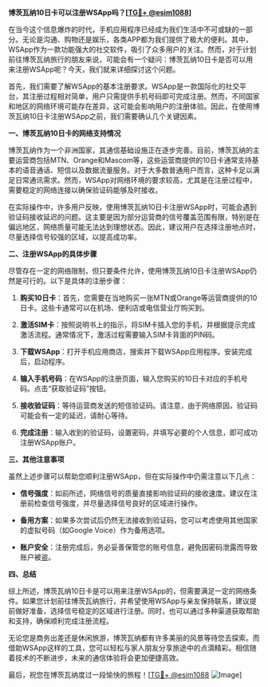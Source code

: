 **博茨瓦纳10日卡可以注册WSApp吗？[[TG💪+ @esim1088](https://t.me/s/esim1088)]**

在当今这个信息爆炸的时代，手机应用程序已经成为我们生活中不可或缺的一部分。无论是沟通、购物还是娱乐，各类APP都为我们提供了极大的便利。其中，WSApp作为一款功能强大的社交软件，吸引了众多用户的关注。然而，对于计划前往博茨瓦纳旅行的朋友来说，可能会有一个疑问：博茨瓦纳10日卡是否可以用来注册WSApp呢？今天，我们就来详细探讨这个问题。

首先，我们需要了解WSApp的基本注册要求。WSApp是一款国际化的社交平台，其注册过程相对简单，用户只需提供手机号码即可完成注册。然而，不同国家和地区的网络环境可能存在差异，这可能会影响用户的注册体验。因此，在使用博茨瓦纳10日卡注册WSApp之前，我们需要确认几个关键因素。

**一、博茨瓦纳10日卡的网络支持情况**

博茨瓦纳作为一个非洲国家，其通信基础设施正在逐步完善。目前，博茨瓦纳的主要运营商包括MTN、Orange和Mascom等，这些运营商提供的10日卡通常支持基本的语音通话、短信以及数据流量服务。对于大多数普通用户而言，这种卡足以满足日常通讯需求。然而，WSApp对网络环境的要求较高，尤其是在注册过程中，需要稳定的网络连接以确保验证码能够及时接收。

在实际操作中，许多用户反映，使用博茨瓦纳10日卡注册WSApp时，可能会遇到验证码接收延迟的问题。这主要是因为部分运营商的信号覆盖范围有限，特别是在偏远地区，网络质量可能无法达到理想状态。因此，建议用户在选择注册地点时，尽量选择信号较强的区域，以提高成功率。

**二、注册WSApp的具体步骤**

尽管存在一定的网络限制，但只要条件允许，使用博茨瓦纳10日卡注册WSApp仍然是可行的。以下是具体的注册步骤：

1. **购买10日卡**：首先，您需要在当地购买一张MTN或Orange等运营商提供的10日卡。这些卡通常可以在机场、便利店或电信营业厅购买到。

2. **激活SIM卡**：按照说明书上的指示，将SIM卡插入您的手机，并根据提示完成激活流程。通常情况下，激活过程需要输入SIM卡背面的PIN码。

3. **下载WSApp**：打开手机应用商店，搜索并下载WSApp应用程序。安装完成后，启动程序。

4. **输入手机号码**：在WSApp的注册页面，输入您购买的10日卡对应的手机号码。点击“获取验证码”按钮。

5. **接收验证码**：等待运营商发送的短信验证码。请注意，由于网络原因，验证码可能会有一定的延迟，请耐心等待。

6. **完成注册**：输入收到的验证码，设置密码，并填写必要的个人信息，即可成功注册WSApp账户。

**三、其他注意事项**

虽然上述步骤可以帮助您顺利注册WSApp，但在实际操作中仍需注意以下几点：

- **信号强度**：如前所述，网络信号的质量直接影响验证码的接收速度。建议在注册前检查信号强度，并尽量选择信号良好的区域进行操作。
  
- **备用方案**：如果多次尝试后仍然无法接收到验证码，您可以考虑使用其他国家的虚拟号码（如Google Voice）作为备用选项。

- **账户安全**：注册完成后，务必妥善保管您的账号信息，避免因密码泄露而导致账户被盗。

**四、总结**

综上所述，博茨瓦纳10日卡是可以用来注册WSApp的，但需要满足一定的网络条件。如果您计划前往博茨瓦纳旅行，并希望使用WSApp与亲友保持联系，建议提前做好准备，选择信号稳定的区域进行注册。同时，也可以通过多种渠道获取帮助和支持，确保顺利完成注册流程。

无论您是商务出差还是休闲旅游，博茨瓦纳都有许多美丽的风景等待您去探索。而借助WSApp这样的工具，您可以轻松与家人朋友分享旅途中的点滴精彩。相信随着技术的不断进步，未来的通信体验将会更加便捷高效。

最后，祝您在博茨瓦纳度过一段愉快的旅程！[[TG💪+ @esim1088](https://t.me/s/esim1088) ![Image](https://i.postimg.cc/4NQfJmqS/Snipaste-2025-05-13-00-14-12.png)]